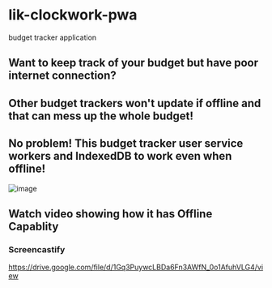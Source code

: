 # lik-clockwork-pwa
budget tracker application

## Want to keep track of your budget but have poor internet connection?

## Other budget trackers won't update if offline and that can mess up the whole budget!

## No problem! This budget tracker user service workers and IndexedDB to work even when offline!

![image](https://user-images.githubusercontent.com/80286982/133946486-fdf5477f-462b-43c0-a080-468e98313c51.png)


## Watch video showing how it has Offline Capablity

### Screencastify

https://drive.google.com/file/d/1Gq3PuywcLBDa6Fn3AWfN_0o1AfuhVLG4/view